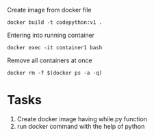 Create image from docker file
```
docker build -t codepython:v1 .
```
Entering into running container
```
docker exec -it container1 bash
```
Remove all containers at once
```
docker rm -f $(docker ps -a -q)
```

# Tasks
1. Create docker image having while.py function
2. run docker command with the help of python
